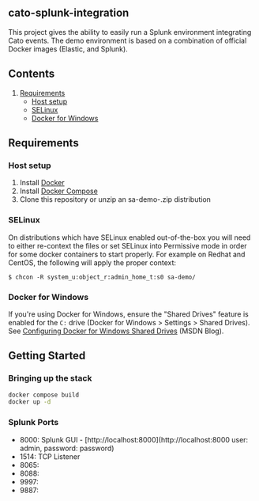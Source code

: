 ## cato-splunk-integration
  
This project gives the ability to easily run a Splunk environment integrating Cato events. The demo environment is based on a combination of official Docker images (Elastic, and Splunk).  

## Contents
1. [Requirements](#requirements)
   * [Host setup](#host-setup)
   * [SELinux](#selinux)
   * [Docker for Windows](#docker-for-windows)

## Requirements

### Host setup

1. Install [Docker](https://www.docker.com/community-edition#/download) 
2. Install [Docker Compose](https://docs.docker.com/compose/install/) 
3. Clone this repository or unzip an sa-demo-<release>.zip distribution

### SELinux

On distributions which have SELinux enabled out-of-the-box you will need to either re-context the files or set SELinux into Permissive mode in order for some docker containers to start properly. For example on Redhat and CentOS, the following will apply the proper context:

```console
$ chcon -R system_u:object_r:admin_home_t:s0 sa-demo/
```

### Docker for Windows

If you're using Docker for Windows, ensure the "Shared Drives" feature is enabled for the `C:` drive (Docker for Windows > Settings > Shared Drives). See [Configuring Docker for Windows Shared Drives](https://blogs.msdn.microsoft.com/stevelasker/2016/06/14/configuring-docker-for-windows-volumes/) (MSDN Blog).

## Getting Started

### Bringing up the stack
```bash
docker compose build
docker up -d
```

### Splunk Ports

- 8000: Splunk GUI - [http://localhost:8000](http://localhost:8000 user: admin, password: password)
- 1514: TCP Listener
- 8065: 
- 8088: 
- 9997:
- 9887:
